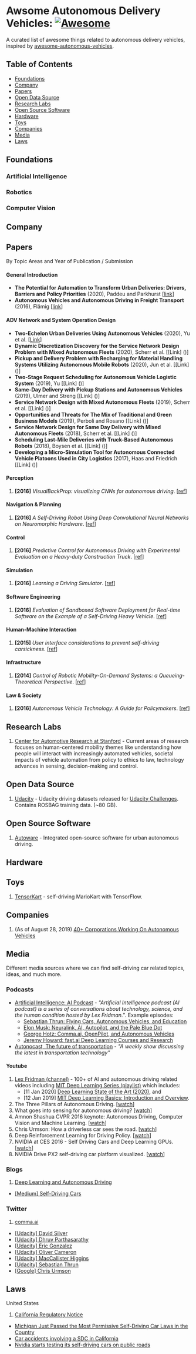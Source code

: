 # Awsome Autonomous Delivery Vehicles: [![Awesome](https://cdn.rawgit.com/sindresorhus/awesome/d7305f38d29fed78fa85652e3a63e154dd8e8829/media/badge.svg)](https://github.com/sindresorhus/awesome)

A curated list of awesome things related to autonomous delivery vehicles, inspired by [awesome-autonomous-vehicles](https://github.com/manfreddiaz/awesome-autonomous-vehicles).


## Table of Contents
* [Foundations](#foundations)
* [Company](#company)
* [Papers](#papers)
* [Open Data Source](#datasets)
* [Research Labs](#research-labs)
* [Open Source Software](#open-source-software)
* [Hardware](#hardware)
* [Toys](#toys)
* [Companies](#companies)
* [Media](#media)
* [Laws](#laws)


## Foundations

### Artificial Intelligence

### Robotics

### Computer Vision

## Company



## Papers
By Topic Areas and Year of Publication / Submission

#### General Introduction
* **The Potential for Automation to Transform Urban Deliveries: Drivers, Barriers and Policy Priorities** (2020), Paddeu and Parkhurst [[link](https://www.sciencedirect.com/science/article/pii/S2543000920300032)]
* **Autonomous Vehicles and Autonomous Driving in Freight Transport** (2016), Flämig [[link](https://link.springer.com/chapter/10.1007/978-3-662-48847-8_18)]


#### ADV Network and System Operation Design
* **Two-Echelon Urban Deliveries Using Autonomous Vehicles** (2020), Yu et al. [[Link](https://github.com/wzh96/Awsome_Autonomous_Delivery_Vehicles/blob/main/Paper/Yu%20et%20al.%20-%202020%20-%20Two-echelon%20urban%20deliveries%20using%20autonomous%20vehi.pdf)]
* **Dynamic Discretization Discovery for the Service Network Design Problem with Mixed Autonomous Fleets** (2020), Scherr et al. [[Link] ()]
* **Pickup and Delivery Problem with Recharging for Material Handling Systems Utilizing Autonomous Mobile Robots** (2020), Jun et al. [[Link] ()]
* **Two-Stage Request Scheduling for Autonomous Vehicle Logistic System** (2019), Yu [[Link] ()]
* **Same-Day Delivery with Pickup Stations and Autonomous Vehicles** (2019), Ulmer and Streng [[Link] ()]
* **Service Network Design with Mixed Autonomous Fleets** (2019), Scherr et al. [[Link] ()]
* **Opportunities and Threats for The Mix of Traditional and Green Business Models** (2019), Perboli and Rosano [[Link] ()]
* **Service Network Design for Same Day Delivery with Mixed Autonomous Fleets** (2018), Scherr et al. [[Link] ()]
* **Scheduling Last-Mile Deliveries with Truck-Based Autonomous Robots** (2018), Boysen et al. [[Link] ()]
* **Developing a Micro-Simulation Tool for Autonomous Connected Vehicle Platoons Used in City Logistics** (2017),  Haas and Friedrich [[Link] ()]

#### Perception
1. **[2016]** _VisualBackProp: visualizing CNNs for autonomous driving_. [[ref](https://arxiv.org/abs/1611.05418)]


#### Navigation & Planning
1. **[2016]** _A Self-Driving Robot Using Deep Convolutional Neural Networks on Neuromorphic Hardware_. [[ref](https://arxiv.org/abs/1611.01235)]


#### Control
1. **[2016]** _Predictive Control for Autonomous Driving with Experimental Evaluation on a Heavy-duty Construction Truck_. [[ref](https://www.semanticscholar.org/paper/Predictive-Control-for-Autonomous-Driving-with-Lima-Se/de87a5d5fbae0733806ba965b2d70fd04596f6e9)]


#### Simulation
1. **[2016]** _Learning a Driving Simulator_. [[ref](https://arxiv.org/abs/1608.01230)]


#### Software Engineering
1. **[2016]** _Evaluation of Sandboxed Software Deployment for Real-time Software on the Example of a Self-Driving Heavy Vehicle_. [[ref](https://arxiv.org/abs/1608.06759)]


#### Human-Machine Interaction
1. **[2015]** _User interface considerations to prevent self-driving carsickness_. [[ref](http://dl.acm.org/citation.cfm?id=2809754)]



#### Infrastructure
1. **[2014]** _Control of Robotic Mobility-On-Demand Systems: a Queueing-Theoretical Perspective_. [[ref](https://arxiv.org/abs/1404.4391)]


#### Law & Society
1. **[2016]** _Autonomous Vehicle Technology: A Guide for Policymakers_. [[ref](https://www.semanticscholar.org/paper/Autonomous-Vehicle-Technology-A-Guide-for-Anderson-Kalra/a0231f6ab2a9feaef92d5481149cdb2142aaeb02)]

## Research Labs
1. 	[Center for Automotive Research at Stanford](https://cars.stanford.edu/) - Current areas of research focuses on human-centered mobility themes like
understanding how people will interact with increasingly automated vehicles, societal impacts of vehicle automation from policy to ethics to law, technology advances in sensing, decision-making and control.


## Open Data Source
1. [Udacity](https://github.com/udacity/self-driving-car/tree/master/datasets) - Udacity driving datasets released for [Udacity Challenges](https://www.udacity.com/self-driving-car). Contains ROSBAG training data. (~80 GB).


## Open Source Software
1. [Autoware](https://github.com/CPFL/Autoware) - Integrated open-source software for urban autonomous driving.


## Hardware


## Toys
1. [TensorKart](https://github.com/kevinhughes27/TensorKart) - self-driving MarioKart with TensorFlow.


## Companies

1. (As of August 28, 2019) [40+ Corporations Working On Autonomous Vehicles](https://www.cbinsights.com/blog/autonomous-driverless-vehicles-corporations-list/)

## Media
Different media sources where we can find self-driving car related topics, ideas, and much more.

### Podcasts

* [Artificial Intelligence: AI Podcast](https://lexfridman.com/ai/) - *"Artificial Intelligence podcast (AI podcast) is a series of conversations about technology, science, and the human condition hosted by Lex Fridman."*. Example episodes:
  * [Sebastian Thrun: Flying Cars, Autonomous Vehicles, and Education](https://www.youtube.com/watch?v=ZPPAOakITeQ&list=PLrAXtmErZgOdP_8GztsuKi9nrraNbKKp4)
  * [Elon Musk: Neuralink, AI, Autopilot, and the Pale Blue Dot](https://www.youtube.com/watch?v=smK9dgdTl40&list=PLrAXtmErZgOdP_8GztsuKi9nrraNbKKp4)
  * [George Hotz: Comma.ai, OpenPilot, and Autonomous Vehicles](https://lexfridman.com/george-hotz/)
  * [Jeremy Howard: fast.ai Deep Learning Courses and Research](https://lexfridman.com/jeremy-howard/)
* [Autonocast, The future of transportation](https://www.autonocast.com/) - 
*"A weekly show discussing the latest in transportation technology"*

#### Youtube
1. [Lex Fridman (channel)](https://www.youtube.com/channel/UCSHZKyawb77ixDdsGog4iWA) - 100+ of AI and autonomous driving related videos including [MIT Deep Learning Series (playlist)](https://www.youtube.com/playlist?list=PLrAXtmErZgOeiKm4sgNOknGvNjby9efdf) which includes:
   * [11 Jan 2020] [Deep Learning State of the Art (2020)](https://www.youtube.com/watch?v=0VH1Lim8gL8&list=PLrAXtmErZgOeiKm4sgNOknGvNjby9efdf&index=1), and
   * [12 Jan 2019] [MIT Deep Learning Basics: Introduction and Overview](https://www.youtube.com/watch?v=O5xeyoRL95U&list=PLrAXtmErZgOeiKm4sgNOknGvNjby9efdf&index=2).
1. The Three Pillars of Autonomous Driving. [[watch](https://www.youtube.com/watch?v=GZa9SlMHhQc)]
1. What goes into sensing for autonomous driving? [[watch](https://www.youtube.com/watch?v=GCMXXXmxG-I)]
1. Amnon Shashua CVPR 2016 keynote: Autonomous Driving, Computer Vision and Machine Learning. [[watch](https://www.youtube.com/watch?v=n8T7A3wqH3Q)]
1. Chris Urmson: How a driverless car sees the road. [[watch](https://www.youtube.com/watch?v=tiwVMrTLUWg)]
1. Deep Reinforcement Learning for Driving Policy. [[watch](https://www.youtube.com/watch?v=cYTVXfIH0MU)]
1. NVIDIA at CES 2016 - Self Driving Cars and Deep Learning GPUs. [[watch](https://www.youtube.com/watch?v=KkpxA5rXjmA)]
1. NVIDIA Drive PX2 self-driving car platform visualized. [[watch](https://www.youtube.com/watch?v=URmxzxYlmtg&app=desktop)]

### Blogs
1. [Deep Learning and Autonomous Driving](https://handong1587.github.io/deep_learning/2015/10/09/dl-and-autonomous-driving.html)
* [[Medium] Self-Driving Cars](https://medium.com/self-driving-cars)

### Twitter

1. [comma.ai](https://twitter.com/comma_ai)
* [[Udacity] David Silver](https://twitter.com/dsilver829)
* [[Udacity] Dhruv Parthasarathy](https://twitter.com/dhruvp)
* [[Udacity] Eric Gonzalez](https://twitter.com/ericrgon)
* [[Udacity] Oliver Cameron](https://twitter.com/olivercameron)
* [[Udacity] MacCallister Higgins](https://twitter.com/macjshiggins)
* [[Udacity] Sebastian Thrun](https://twitter.com/SebastianThrun)
* [[Google] Chris Urmson](https://twitter.com/chris_urmson)


## Laws

United States

1. [California Regulatory Notice](https://www.dmv.ca.gov/portal/dmv/detail/vr/autonomous/testing)
* [Michigan Just Passed the Most Permissive Self-Driving Car Laws in the Country](http://fortune.com/2016/12/09/michigan-self-driving-cars/)
* [Car accidents involving a SDC in California](https://www.dmv.ca.gov/portal/dmv/detail/vr/autonomous/autonomousveh_ol316)
* [Nvidia starts testing its self-driving cars on public roads](http://www.theinquirer.net/inquirer/news/2479432/nvidia-starts-testing-its-self-driving-cars-on-public-roads)
